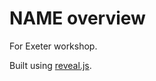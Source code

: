 # NAME overview

For Exeter workshop.

Built using [reveal.js](https://github.com/hakimel/reveal.js).

